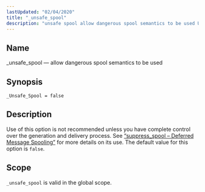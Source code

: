```yaml
---
lastUpdated: "02/04/2020"
title: "_unsafe_spool"
description: "unsafe spool allow dangerous spool semantics to be used Unsafe Spool false Use of this option is not recommended unless you have complete control over the generation and delivery process See Section 14 72 suppress spool Deferred Message Spooling for more details on its use The default value for this..."
---
```


<a name="conf.ref.unsafe_spool"></a> 
## Name

_unsafe_spool — allow dangerous spool semantics to be used

## Synopsis

`_Unsafe_Spool = false`

<a name="idp12342832"></a> 
## Description

Use of this option is not recommended unless you have complete control over the generation and delivery process. See [“suppress_spool – Deferred Message Spooling”](/momentum/3/3-reference/3-reference-modules-suppress-spool) for more details on its use. The default value for this option is `false`.

<a name="idp12345632"></a> 
## Scope

`_unsafe_spool` is valid in the global scope.